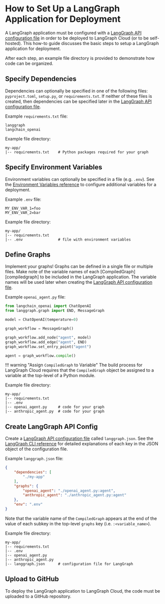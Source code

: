 # How to Set Up a LangGraph Application for Deployment

A LangGraph application must be configured with a [LangGraph API configuration file](../reference/cli.md#configuration-file) in order to be deployed to LangGraph Cloud (or to be self-hosted). This how-to guide discusses the basic steps to setup a LangGraph application for deployment.

After each step, an example file directory is provided to demonstrate how code can be organized.

## Specify Dependencies

Dependencies can optionally be specified in one of the following files: `pyproject.toml`, `setup.py`, or `requirements.txt`. If neither of these files is created, then dependencies can be specified later in the [LangGraph API configuration file](#create-langgraph-api-config).

Example `requirements.txt` file:
```
langgraph
langchain_openai
```

Example file directory:
```
my-app/
|-- requirements.txt    # Python packages required for your graph
```

## Specify Environment Variables

Environment variables can optionally be specified in a file (e.g. `.env`). See the [Environment Variables reference](../reference/env_var.md) to configure additional variables for a deployment.

Example `.env` file:
```
MY_ENV_VAR_1=foo
MY_ENV_VAR_2=bar
```

Example file directory:
```
my-app/
|-- requirements.txt
|-- .env                # file with environment variables
```

## Define Graphs

Implement your graphs! Graphs can be defined in a single file or multiple files. Make note of the variable names of each [CompiledGraph][compiledgraph] to be included in the LangGraph application. The variable names will be used later when creating the [LangGraph API configuration file](../reference/cli.md#configuration-file).

Example `openai_agent.py` file:
```python
from langchain_openai import ChatOpenAI
from langgraph.graph import END, MessageGraph

model = ChatOpenAI(temperature=0)

graph_workflow = MessageGraph()

graph_workflow.add_node("agent", model)
graph_workflow.add_edge("agent", END)
graph_workflow.set_entry_point("agent")

agent = graph_workflow.compile()
```

!!! warning "Assign `CompiledGraph` to Variable"
    The build process for LangGraph Cloud requires that the `CompiledGraph` object be assigned to a variable at the top-level of a Python module.

Example file directory:
```
my-app/
|-- requirements.txt
|-- .env
|-- openai_agent.py     # code for your graph
|-- anthropic_agent.py  # code for your graph
```

## Create LangGraph API Config

Create a [LangGraph API configuration file](../reference/cli.md#configuration-file) called `langgraph.json`. See the [LangGraph CLI reference](../reference/cli.md#configuration-file) for detailed explanations of each key in the JSON object of the configuration file.

Example `langgraph.json` file:
```json
{
    "dependencies": [
        "./my-app"
    ],
    "graphs": {
        "openai_agent": "./openai_agent.py:agent",
        "anthropic_agent": "./anthropic_agent.py:agent"
    },
    "env": ".env"
}
```

Note that the variable name of the `CompiledGraph` appears at the end of the value of each subkey in the top-level `graphs` key (i.e. `:<variable_name>`).

Example file directory:
```
my-app/
|-- requirements.txt
|-- .env
|-- openai_agent.py
|-- anthropic_agent.py
|-- langgraph.json      # configuration file for LangGraph
```

## Upload to GitHub

To deploy the LangGraph application to LangGraph Cloud, the code must be uploaded to a GitHub repository.
